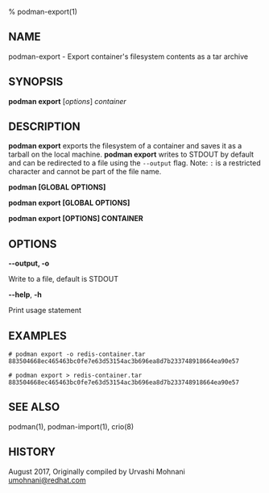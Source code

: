 % podman-export(1)

## NAME
podman\-export - Export container's filesystem contents as a tar archive

## SYNOPSIS
**podman export** [*options*] *container*

## DESCRIPTION
**podman export** exports the filesystem of a container and saves it as a tarball
on the local machine. **podman export** writes to STDOUT by default and can be
redirected to a file using the `--output` flag.
Note: `:` is a restricted character and cannot be part of the file name.

**podman [GLOBAL OPTIONS]**

**podman export [GLOBAL OPTIONS]**

**podman export [OPTIONS] CONTAINER**

## OPTIONS

**--output, -o**

Write to a file, default is STDOUT

**--help**, **-h**

Print usage statement

## EXAMPLES

```
# podman export -o redis-container.tar 883504668ec465463bc0fe7e63d53154ac3b696ea8d7b233748918664ea90e57
```

```
# podman export > redis-container.tar 883504668ec465463bc0fe7e63d53154ac3b696ea8d7b233748918664ea90e57
```

## SEE ALSO
podman(1), podman-import(1), crio(8)

## HISTORY
August 2017, Originally compiled by Urvashi Mohnani <umohnani@redhat.com>
